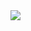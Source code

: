 <img src="https://img.shields.io/badge node.js-#39933?style=flat-square&logo=node.js&logoColor=green"/>
